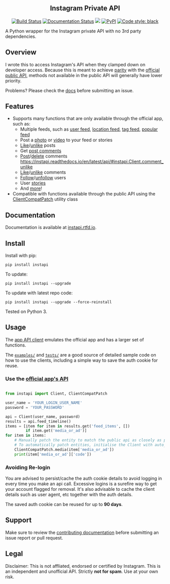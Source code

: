 <h2 align="center">Instagram Private API</h2>
<p align="center">
    <a href="https://travis-ci.org/breuerfelix/instapi"><img alt="Build Status" src="https://travis-ci.org/breuerfelix/instapi.svg?branch=master"></a>
    <a href="https://instapi.readthedocs.io/en/latest"><img alt="Documentation Status" src="https://readthedocs.org/projects/instapi/badge/?version=latest"></a>
    <a href="https://github.com/breuerfelix/instapi/blob/master/LICENSE"><img src="https://img.shields.io/github/license/breuerfelix/instapi.svg" /></a>
    <a href="https://pypi.org/project/instapi/"><img alt="PyPI" src="https://img.shields.io/pypi/v/instapi"></a>
    <a href="https://github.com/breuerfelix/instapi"><img alt="Code style: black" src="https://img.shields.io/badge/code%20style-black-000000.svg"></a>
</p>

A Python wrapper for the Instagram private API with no 3rd party dependencies.

## Overview

I wrote this to access Instagram's API when they clamped down on developer access. Because this is meant to achieve [parity](COMPAT.md) with the [official public API](https://www.instagram.com/developer/endpoints/), methods not available in the public API will generally have lower priority.

Problems? Please check the [docs](https://instapi.readthedocs.io/en/latest/) before submitting an issue.

## Features

- Supports many functions that are only available through the official app, such as:
  - Multiple feeds, such as [user feed](https://instapi.readthedocs.io/en/latest/api.html#instapi.Client.user_feed), [location feed](https://instapi.readthedocs.io/en/latest/api.html#instapi.Client.feed_location), [tag feed](https://instapi.readthedocs.io/en/latest/api.html#instapi.Client.feed_tag), [popular feed](https://instapi.readthedocs.io/en/latest/api.html#instapi.Client.feed_popular)
  - Post a [photo](https://instapi.readthedocs.io/en/latest/api.html#instapi.Client.post_photo) or [video](https://instapi.readthedocs.io/en/latest/api.html#instapi.Client.post_video) to your feed or stories
  - [Like](https://instapi.readthedocs.io/en/latest/api.html#instapi.Client.post_like)/[unlike](https://instapi.readthedocs.io/en/latest/api.html#instapi.Client.delete_like) posts
  - Get [post comments](https://instapi.readthedocs.io/en/latest/api.html#instapi.Client.media_comments)
  - [Post](https://instapi.readthedocs.io/en/latest/api.html#instapi.Client.post_comment)/[delete](https://instapi.readthedocs.io/en/latest/api.html#instagram_web_api.Client.delete_comment) comments
    https://instapi.readthedocs.io/en/latest/api/#instapi.Client.comment_unlike
  - [Like](https://instapi.readthedocs.io/en/latest/api.html#instapi.Client.comment_like)/[unlike](https://instapi.readthedocs.io/en/latest/api.html#instapi.Client.comment_unlike) comments
  - [Follow](https://instapi.readthedocs.io/en/latest/api.html#instapi.Client.friendships_create)/[unfollow](https://instapi.readthedocs.io/en/latest/api.html#instapi.Client.friendships_destroy) users
  - User [stories](https://instapi.readthedocs.io/en/latest/api.html#instapi.Client.user_story_feed)
  - And [more](https://instapi.readthedocs.io/en/latest/api.html#instapi.Client)!
- Compatible with functions available through the public API using the [ClientCompatPatch](https://instapi.readthedocs.io/en/latest/api.html#instapi.ClientCompatPatch) utility class

## Documentation

Documentation is available at [instapi.rtfd.io](https://instapi.readthedocs.io/en/latest/).

## Install

Install with pip:

``pip install instapi``

To update:

``pip install instapi --upgrade``

To update with latest repo code:

``pip install instapi --upgrade --force-reinstall``

Tested on Python 3.

## Usage

The [app API client](instapi/) emulates the official app and has a larger set of functions.

The [``examples/``](examples/) and [``tests/``](tests/) are a good source of detailed sample code on how to use the clients, including a simple way to save the auth cookie for reuse.

### Use the [official app's API](instapi/)

```python

from instapi import Client, ClientCompatPatch

user_name = 'YOUR_LOGIN_USER_NAME'
password = 'YOUR_PASSWORD'

api = Client(user_name, password)
results = api.feed_timeline()
items = [item for item in results.get('feed_items', [])
         if item.get('media_or_ad')]
for item in items:
    # Manually patch the entity to match the public api as closely as possible, optional
    # To automatically patch entities, initialise the Client with auto_patch=True
    ClientCompatPatch.media(item['media_or_ad'])
    print(item['media_or_ad']['code'])
```

### Avoiding Re-login

You are advised to persist/cache the auth cookie details to avoid logging in every time you make an api call. Excessive logins is a surefire way to get your account flagged for removal. It's also advisable to cache the client details such as user agent, etc together with the auth details.

The saved auth cookie can be reused for up to **90 days**.

## Support

Make sure to review the [contributing documentation](CONTRIBUTING.md) before submitting an issue report or pull request.

## Legal

Disclaimer: This is not affliated, endorsed or certified by Instagram. This is an independent and unofficial API. Strictly **not for spam**. Use at your own risk.
